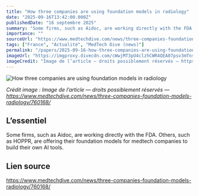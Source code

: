 ```yaml
---
title: "How three companies are using foundation models in radiology"
date: "2025-09-16T13:42:00.000Z"
publishedDate: "16 septembre 2025"
summary: "Some firms, such as Aidoc, are working directly with the FDA. Others, such as HOPPR,&nbsp;are offering their foundation models for medtech companies to build their own AI tools.&nbsp;"
importance: ""
sourceUrl: "https://www.medtechdive.com/news/three-companies-foundation-models-radiology/760168/"
tags: ["France", "Actualité", "MedTech Dive (news)"]
permalink: "/papers/2025-09-16-how-three-companies-are-using-foundation-models-in-radiology"
imageUrl: "https://imgproxy.divecdn.com/cWwjMT3pU4clzhCWR4QEA07psv3mTnsiDByyfwRdaVc/g:nowe:0:135/c:720:406/rs:fit:770:435/Z3M6Ly9kaXZlc2l0ZS1zdG9yYWdlL2RpdmVpbWFnZS9BaWRvY19NZWRpY2FsLmpwZw==.webp"
imageCredit: "Image de l’article — droits possiblement réservés — https://www.medtechdive.com/news/three-companies-foundation-models-radiology/760168/"
---
```


![How three companies are using foundation models in radiology](https://imgproxy.divecdn.com/cWwjMT3pU4clzhCWR4QEA07psv3mTnsiDByyfwRdaVc/g:nowe:0:135/c:720:406/rs:fit:770:435/Z3M6Ly9kaXZlc2l0ZS1zdG9yYWdlL2RpdmVpbWFnZS9BaWRvY19NZWRpY2FsLmpwZw==.webp)

*Crédit image : Image de l’article — droits possiblement réservés — https://www.medtechdive.com/news/three-companies-foundation-models-radiology/760168/*

## L’essentiel

Some firms, such as Aidoc, are working directly with the FDA. Others, such as HOPPR,&nbsp;are offering their foundation models for medtech companies to build their own AI tools.&nbsp;

## Lien source

https://www.medtechdive.com/news/three-companies-foundation-models-radiology/760168/
